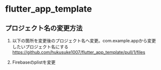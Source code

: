 # flutter_app_template

## プロジェクト名の変更方法


1. 以下の箇所を変更後のプロジェクト名へ変更。com.example.appから変更したいプロジェクト名にする
https://github.com/hukusuke1007/flutter_app_template/pull/1/files

2. Firebaseのplistを変更

